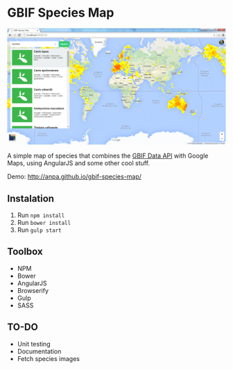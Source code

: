 # GBIF Species Map

![alt tag](screen.png)

A simple map of species that combines the [GBIF Data API](http://www.gbif.org/developer/summary) with Google Maps, using AngularJS and some other cool stuff.

Demo: http://anpa.github.io/gbif-species-map/

## Instalation

1. Run `npm install`
2. Run `bower install`
3. Run `gulp start`

## Toolbox

* NPM
* Bower
* AngularJS
* Browserify
* Gulp
* SASS

## TO-DO

* Unit testing
* Documentation
* Fetch species images